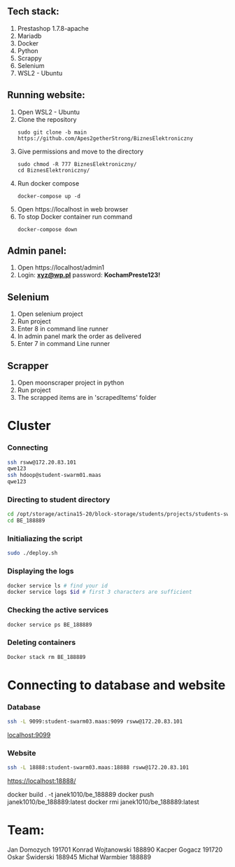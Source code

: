 ## Tech stack:

1. Prestashop 1.7.8-apache
2. Mariadb
3. Docker
4. Python
5. Scrappy
6. Selenium
7. WSL2 - Ubuntu

## Running website:

1. Open WSL2 - Ubuntu 
2. Clone the repository
    ```
    sudo git clone -b main https://github.com/Apes2getherStrong/BiznesElektroniczny
    ```
3. Give permissions and move to the directory 
    ```
    sudo chmod -R 777 BiznesElektroniczny/
    cd BiznesElektroniczny/
    ```
4. Run docker compose
    ```
    docker-compose up -d
    ```
5. Open https://localhost in web browser 
6. To stop Docker container run command
    ```
    docker-compose down
    ```

## Admin panel:

1. Open https://localhost/admin1
2. Login: **xyz@wp.pl** password: **KochamPreste123!**

## Selenium
1. Open selenium project
2. Run project
3. Enter 8 in command line runner
4. In admin panel mark the order as delivered
5. Enter 7 in command Line runner
   
## Scrapper
1. Open moonscraper project in python
2. Run project
3. The scrapped items are in 'scrapedItems' folder

# Cluster
### Connecting

```bash
ssh rsww@172.20.83.101
qwe123
ssh hdoop@student-swarm01.maas
qwe123 
```

### Directing to student directory

```bash
cd /opt/storage/actina15-20/block-storage/students/projects/students-swarm-services
cd BE_188889
```

### Initialiazing the script

```bash
sudo ./deploy.sh
```
### Displaying the logs

```bash
docker service ls # find your id
docker service logs $id # first 3 characters are sufficient
```

### Checking the active services
```bash
docker service ps BE_188889
```

### Deleting containers
```bash
Docker stack rm BE_188889
```

# Connecting to database and website

### Database
```bash
ssh -L 9099:student-swarm03.maas:9099 rsww@172.20.83.101
```
[localhost:9099](localhost:9099)

### Website
```bash
ssh -L 18888:student-swarm03.maas:18888 rsww@172.20.83.101
```
[https://localhost:18888/](https://localhost:18888/)

docker build . -t janek1010/be_188889
docker push janek1010/be_188889:latest
docker rmi janek1010/be_188889:latest


# Team:
Jan Domozych 191701
Konrad Wojtanowski 188890
Kacper Gogacz 191720
Oskar Świderski 188945
Michał Warmbier 188889
